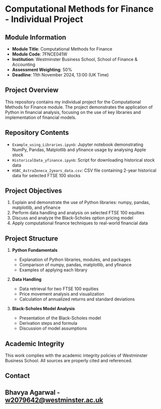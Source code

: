# Computational Methods for Finance - Individual Project

## Module Information
- **Module Title**: Computational Methods for Finance
- **Module Code**: 7FNCE041W
- **Institution**: Westminster Business School, School of Finance & Accounting
- **Assessment Weighting**: 50%
- **Deadline**: 11th November 2024, 13:00 (UK Time)

## Project Overview
This repository contains my individual project for the Computational Methods for Finance module. The project demonstrates the application of Python in financial analysis, focusing on the use of key libraries and implementation of financial models.

## Repository Contents
- `Example_using_Libraries.ipynb`: Jupyter notebook demonstrating NumPy, Pandas, Matplotlib and yfinance usage by analysing Apple stock
- `HistoricalData_yfinance.ipynb`: Script for downloading historical stock data
- `HSBC_AstraZeneca_2years_data.csv`: CSV file containing 2-year historical data for selected FTSE 100 stocks

## Project Objectives
1. Explain and demonstrate the use of Python libraries: numpy, pandas, matplotlib, and yfinance
2. Perform data handling and analysis on selected FTSE 100 equities
3. Discuss and analyze the Black-Scholes option pricing model
4. Apply computational finance techniques to real-world financial data

## Project Structure
1. **Python Fundamentals**
   - Explanation of Python libraries, modules, and packages
   - Comparison of numpy, pandas, matplotlib, and yfinance
   - Examples of applying each library

2. **Data Handling**
   - Data retrieval for two FTSE 100 equities
   - Price movement analysis and visualization
   - Calculation of annualized returns and standard deviations

3. **Black-Scholes Model Analysis**
   - Presentation of the Black-Scholes model
   - Derivation steps and formula
   - Discussion of model assumptions

## Academic Integrity
This work complies with the academic integrity policies of Westminster Business School. All sources are properly cited and referenced.

## Contact
Bhavya Agarwal - w2079642@westminster.ac.uk
---
